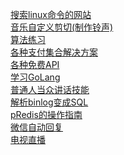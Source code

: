 [搜索linux命令的网站](https://wangchujiang.com/linux-command/)<br>
[音乐自定义剪切(制作铃声)](https://mp3cut.net/)<br>
[算法练习](https://leetcode-cn.com/)<br>
[各种支付集合解决方案](https://github.com/thephpleague/omnipay)<br>
[各种免费API](https://learnku.com/articles/30329)<br>
[学习GoLang](https://laravelacademy.org/post/19712.html)<br>
[普通人当众讲话技能](https://github.com/xiaolai/public-speaking-with-meaning)<br>
[解析binlog变成SQL](https://github.com/danfengcao/binlog2sql)<br>
[pRedis的操作指南](https://www.cnblogs.com/yhdsir/p/5529207.html)<br>
[微信自动回复](https://github.com/sfyc23/EverydayWechat)<br>
[电视直播](http://bddn.cn/zb.htm)<br>
